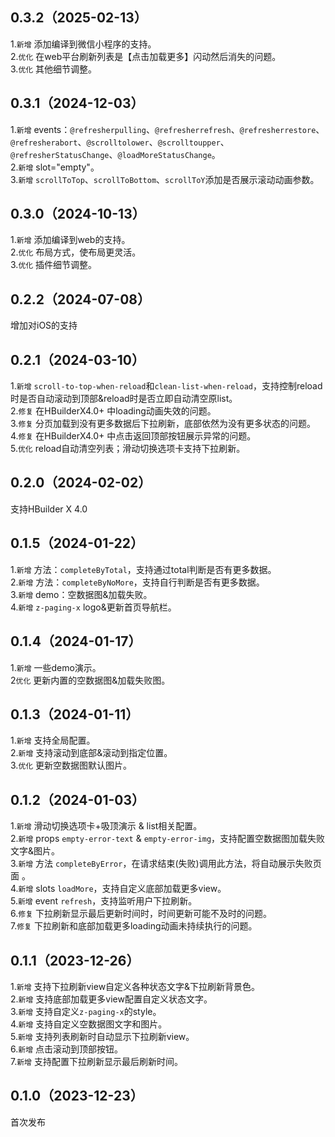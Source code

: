 ## 0.3.2（2025-02-13）
1.`新增` 添加编译到微信小程序的支持。  
2.`优化` 在web平台刷新列表是【点击加载更多】闪动然后消失的问题。  
3.`优化` 其他细节调整。
## 0.3.1（2024-12-03）
1.`新增` events：`@refresherpulling`、`@refresherrefresh`、`@refresherrestore`、`@refresherabort`、`@scrolltolower`、`@scrolltoupper`、`@refresherStatusChange`、`@loadMoreStatusChange`。  
2.`新增` slot="empty"。  
3.`新增` `scrollToTop`、`scrollToBottom`、`scrollToY`添加是否展示滚动动画参数。  
## 0.3.0（2024-10-13）
1.`新增` 添加编译到web的支持。  
2.`优化` 布局方式，使布局更灵活。  
3.`优化` 插件细节调整。  
## 0.2.2（2024-07-08）
增加对iOS的支持
## 0.2.1（2024-03-10）
1.`新增` `scroll-to-top-when-reload`和`clean-list-when-reload`，支持控制reload时是否自动滚动到顶部&reload时是否立即自动清空原list。  
2.`修复` 在HBuilderX4.0+ 中loading动画失效的问题。  
3.`修复` 分页加载到没有更多数据后下拉刷新，底部依然为没有更多状态的问题。  
4.`修复` 在HBuilderX4.0+ 中点击返回顶部按钮展示异常的问题。  
5.`优化` reload自动清空列表；滑动切换选项卡支持下拉刷新。  
## 0.2.0（2024-02-02）
支持HBuilder X 4.0
## 0.1.5（2024-01-22）
1.`新增` 方法：`completeByTotal`，支持通过total判断是否有更多数据。  
2.`新增` 方法：`completeByNoMore`，支持自行判断是否有更多数据。  
3.`新增` demo：空数据图&加载失败。  
4.`新增` `z-paging-x` logo&更新首页导航栏。  
## 0.1.4（2024-01-17）
1.`新增` 一些demo演示。  
2`优化` 更新内置的空数据图&加载失败图。   
## 0.1.3（2024-01-11）
1.`新增` 支持全局配置。  
2.`新增` 支持滚动到底部&滚动到指定位置。  
3.`优化` 更新空数据图默认图片。  
## 0.1.2（2024-01-03）
1.`新增` 滑动切换选项卡+吸顶演示 & list相关配置。  
2.`新增` props `empty-error-text` & `empty-error-img`，支持配置空数据图加载失败文字&图片。  
3.`新增` 方法 `completeByError`，在请求结束(失败)调用此方法，将自动展示失败页面 。  
4.`新增` slots `loadMore`，支持自定义底部加载更多view。  
5.`新增` event `refresh`，支持监听用户下拉刷新。  
6.`修复` 下拉刷新显示最后更新时间时，时间更新可能不及时的问题。  
7.`修复` 下拉刷新和底部加载更多loading动画未持续执行的问题。  
## 0.1.1（2023-12-26）
1.`新增` 支持下拉刷新view自定义各种状态文字&下拉刷新背景色。  
2.`新增` 支持底部加载更多view配置自定义状态文字。  
3.`新增` 支持自定义`z-paging-x`的style。  
4.`新增` 支持自定义空数据图文字和图片。  
5.`新增` 支持列表刷新时自动显示下拉刷新view。  
6.`新增` 点击滚动到顶部按钮。  
7.`新增` 支持配置下拉刷新显示最后刷新时间。  
## 0.1.0（2023-12-23）
首次发布
